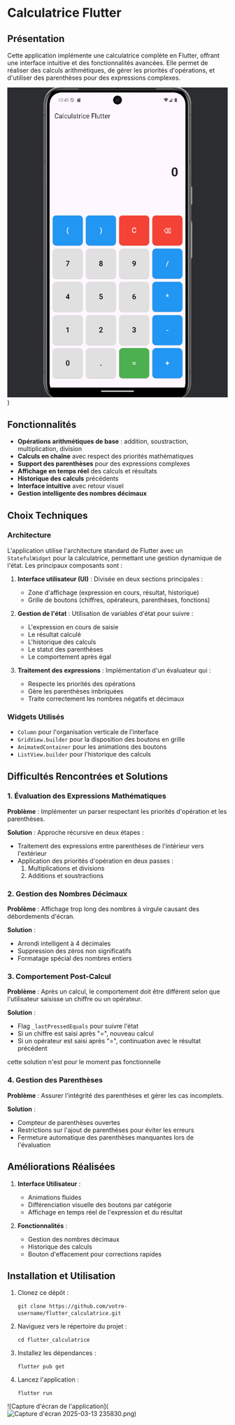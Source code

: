# Calculatrice Flutter

## Présentation

Cette application implémente une calculatrice complète en Flutter, offrant une interface intuitive et des fonctionnalités avancées. Elle permet de réaliser des calculs arithmétiques, de gérer les priorités d'opérations, et d'utiliser des parenthèses pour des expressions complexes.

![Capture d'écran de l'application](assets/images/calculatrice.png))

## Fonctionnalités

- **Opérations arithmétiques de base** : addition, soustraction, multiplication, division
- **Calculs en chaîne** avec respect des priorités mathématiques
- **Support des parenthèses** pour des expressions complexes
- **Affichage en temps réel** des calculs et résultats
- **Historique des calculs** précédents
- **Interface intuitive** avec retour visuel
- **Gestion intelligente des nombres décimaux**

## Choix Techniques

### Architecture

L'application utilise l'architecture standard de Flutter avec un `StatefulWidget` pour la calculatrice, permettant une gestion dynamique de l'état. Les principaux composants sont :

1. **Interface utilisateur (UI)** : Divisée en deux sections principales :
    - Zone d'affichage (expression en cours, résultat, historique)
    - Grille de boutons (chiffres, opérateurs, parenthèses, fonctions)

2. **Gestion de l'état** : Utilisation de variables d'état pour suivre :
    - L'expression en cours de saisie
    - Le résultat calculé
    - L'historique des calculs
    - Le statut des parenthèses
    - Le comportement après égal

3. **Traitement des expressions** : Implémentation d'un évaluateur qui :
    - Respecte les priorités des opérations
    - Gère les parenthèses imbriquées
    - Traite correctement les nombres négatifs et décimaux

### Widgets Utilisés

- `Column` pour l'organisation verticale de l'interface
- `GridView.builder` pour la disposition des boutons en grille
- `AnimatedContainer` pour les animations des boutons
- `ListView.builder` pour l'historique des calculs

## Difficultés Rencontrées et Solutions

### 1. Évaluation des Expressions Mathématiques

**Problème** : Implémenter un parser respectant les priorités d'opération et les parenthèses.

**Solution** : Approche récursive en deux étapes :
- Traitement des expressions entre parenthèses de l'intérieur vers l'extérieur
- Application des priorités d'opération en deux passes :
    1. Multiplications et divisions
    2. Additions et soustractions

### 2. Gestion des Nombres Décimaux

**Problème** : Affichage trop long des nombres à virgule causant des débordements d'écran.

**Solution** :
- Arrondi intelligent à 4 décimales
- Suppression des zéros non significatifs
- Formatage spécial des nombres entiers

### 3. Comportement Post-Calcul

**Problème** : Après un calcul, le comportement doit être différent selon que l'utilisateur saisisse un chiffre ou un opérateur.

**Solution** :
- Flag `_lastPressedEquals` pour suivre l'état
- Si un chiffre est saisi après "=", nouveau calcul
- Si un opérateur est saisi après "=", continuation avec le résultat précédent

cette solution n'est pour le moment pas fonctionnelle

### 4. Gestion des Parenthèses

**Problème** : Assurer l'intégrité des parenthèses et gérer les cas incomplets.

**Solution** :
- Compteur de parenthèses ouvertes
- Restrictions sur l'ajout de parenthèses pour éviter les erreurs
- Fermeture automatique des parenthèses manquantes lors de l'évaluation

## Améliorations Réalisées

1. **Interface Utilisateur** :
    - Animations fluides 
    - Différenciation visuelle des boutons par catégorie
    - Affichage en temps réel de l'expression et du résultat

2. **Fonctionnalités** :
    - Gestion des nombres décimaux
    - Historique des calculs
    - Bouton d'effacement pour corrections rapides

## Installation et Utilisation

1. Clonez ce dépôt :
   ```
   git clone https://github.com/votre-username/flutter_calculatrice.git
   ```

2. Naviguez vers le répertoire du projet :
   ```
   cd flutter_calculatrice
   ```

3. Installez les dépendances :
   ```
   flutter pub get
   ```

4. Lancez l'application :
   ```
   flutter run
   ```

![Capture d'écran de l'application](![Capture d'écran 2025-03-13 235830.png](assets/images/Capture%20d%27%C3%A9cran%202025-03-13%20235830.png))
